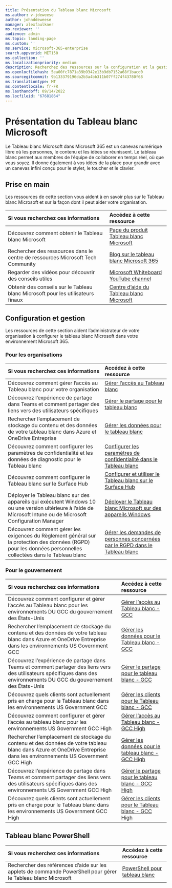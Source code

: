 ```yaml
---
title: Présentation du Tableau blanc Microsoft
ms.author: v-jdeweese
author: johnddeweese
manager: alexfaulkner
ms.reviewer: ''
audience: admin
ms.topic: landing-page
ms.custom: ''
ms.service: microsoft-365-enterprise
search.appverid: MET150
ms.collection: ''
ms.localizationpriority: medium
description: Recherchez des ressources sur la configuration et la gestion du Tableau blanc Microsoft.
ms.openlocfilehash: 5ea00fc7871a39b9342e13b9db7152a68f1bacd0
ms.sourcegitcommit: 9b133379196da2b3a4bb311b07ff274f43780f68
ms.translationtype: MT
ms.contentlocale: fr-FR
ms.lasthandoff: 09/14/2022
ms.locfileid: "67681864"
---
```

# <a name="introduction-to-microsoft-whiteboard"></a>Présentation du Tableau blanc Microsoft

Le Tableau blanc Microsoft dans Microsoft 365 est un canevas numérique libre où les personnes, le contenu et les idées se réunissent. Le tableau blanc permet aux membres de l’équipe de collaborer en temps réel, où que vous soyez. Il donne également à vos idées de la place pour grandir avec un canevas infini conçu pour le stylet, le toucher et le clavier.

## <a name="get-started"></a>Prise en main

Les ressources de cette section vous aident à en savoir plus sur le Tableau blanc Microsoft et sur la façon dont il peut aider votre organisation.

| Si vous recherchez ces informations | Accédez à cette ressource |
|:-----|:-----|
|Découvrez comment obtenir le Tableau blanc Microsoft|[Page du produit Tableau blanc Microsoft](https://www.microsoft.com/en-us/microsoft-365/microsoft-whiteboard/digital-whiteboard-app)|
|Rechercher des ressources dans le centre de ressources Microsoft Tech Community|[Blog sur le tableau blanc Microsoft 365](https://techcommunity.microsoft.com/t5/microsoft-365-blog/bg-p/microsoft_365blog/label-name/Microsoft%20Whiteboard)|
|Regarder des vidéos pour découvrir des conseils utiles|[Microsoft Whiteboard YouTube channel](https://www.youtube.com/c/MicrosoftWhiteboard/videos/Microsoft%20Whiteboard)|
|Obtenir des conseils sur le Tableau blanc Microsoft pour les utilisateurs finaux|[Centre d’aide du Tableau blanc Microsoft](https://support.microsoft.com/office/microsoft-whiteboard-help-d236aef8-fcdf-4b5e-b5d7-7f157461e920)|

## <a name="setup-and-management"></a>Configuration et gestion

Les ressources de cette section aident l’administrateur de votre organisation à configurer le tableau blanc Microsoft dans votre environnement Microsoft 365.

### <a name="for-organizations"></a>Pour les organisations

| Si vous recherchez ces informations | Accédez à cette ressource |
|:-----|:-----|
|Découvrez comment gérer l’accès au Tableau blanc pour votre organisation|[Gérer l’accès au Tableau blanc](manage-whiteboard-access-organizations.md) |
|Découvrez l’expérience de partage dans Teams et comment partager des liens vers des utilisateurs spécifiques  |[Gérer le partage pour le tableau blanc](manage-sharing-organizations.md)  |
|Rechercher l’emplacement de stockage du contenu et des données de votre tableau blanc dans Azure et OneDrive Entreprise  |[Gérer les données pour le tableau blanc](manage-data-organizations.md)  |
|Découvrez comment configurer les paramètres de confidentialité et les données de diagnostic pour le Tableau blanc |[Configurer les paramètres de confidentialité dans le Tableau blanc](configure-privacy-settings.md)  |
|Découvrez comment configurer le Tableau blanc sur le Surface Hub|[Configurer et utiliser le Tableau blanc sur le Surface Hub](/surface-hub/whiteboard-collaboration)|
|Déployer le Tableau blanc sur des appareils qui exécutent Windows 10 ou une version ultérieure à l’aide de Microsoft Intune ou de Microsoft Configuration Manager|[Déployer le Tableau blanc Microsoft sur des appareils Windows](deploy-on-windows-organizations.md) |
|Découvrez comment gérer les exigences du Règlement général sur la protection des données (RGPD) pour les données personnelles collectées dans le Tableau blanc |[Gérer les demandes de personnes concernées par le RGPD dans le Tableau blanc](gdpr-requests.md)  |

### <a name="for-government"></a>Pour le gouvernement

| Si vous recherchez ces informations | Accédez à cette ressource |
|:-----|:-----|
|Découvrez comment configurer et gérer l’accès au Tableau blanc pour les environnements DU GCC du gouvernement des États-Unis|[Gérer l’accès au Tableau blanc - GCC](manage-whiteboard-access-gcc.md)|
|Rechercher l’emplacement de stockage du contenu et des données de votre tableau blanc dans Azure et OneDrive Entreprise dans les environnements US Government GCC  |[Gérer les données pour le Tableau blanc - GCC](manage-data-gcc.md)  |
|Découvrez l’expérience de partage dans Teams et comment partager des liens vers des utilisateurs spécifiques dans des environnements DU GCC du gouvernement des États-Unis  |[Gérer le partage pour le tableau blanc - GCC](manage-sharing-gcc.md)  |
|Découvrez quels clients sont actuellement pris en charge pour le Tableau blanc dans les environnements US Government GCC  |[Gérer les clients pour le Tableau blanc - GCC](manage-clients-gcc.md)       |
|Découvrez comment configurer et gérer l’accès au tableau blanc pour les environnements US Government GCC High|[Gérer l’accès au Tableau blanc - GCC High](manage-whiteboard-access-gcc-high.md)|
|Rechercher l’emplacement de stockage du contenu et des données de votre tableau blanc dans Azure et OneDrive Entreprise dans les environnements US Government GCC High  |[Gérer les données pour le tableau blanc - GCC High](manage-data-gcc-high.md)  |
|Découvrez l’expérience de partage dans Teams et comment partager des liens vers des utilisateurs spécifiques dans des environnements US Government GCC High  |[Gérer le partage pour le tableau blanc - GCC High](manage-sharing-gcc-high.md)  |
|Découvrez quels clients sont actuellement pris en charge pour le Tableau blanc dans les environnements US Government GCC High  |[Gérer les clients pour le Tableau blanc - GCC High](manage-clients-gcc-high.md)       |

## <a name="whiteboard-powershell"></a>Tableau blanc PowerShell

| Si vous recherchez ces informations | Accédez à cette ressource |
|:-----|:-----|
|Rechercher des références d’aide sur les applets de commande PowerShell pour gérer le Tableau blanc Microsoft|[PowerShell pour tableau blanc](/powershell/module/whiteboard/)|